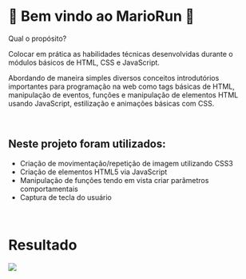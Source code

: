 <H1> 🏃 Bem vindo ao MarioRun 🏃 </H1>
<p> Qual o propósito? </p>
<p> Colocar em prática as habilidades técnicas desenvolvidas durante o módulos básicos de HTML, CSS e JavaScript.</p>

  <p> Abordando de maneira simples diversos conceitos introdutórios importantes para programação na web como tags básicas de HTML, manipulação de eventos, funções e manipulação de elementos HTML usando JavaScript, estilização e animações básicas com CSS. </p> 
  <br>
  <h2> Neste projeto foram utilizados:</h2>
  <ul>
  <li> Criação de movimentação/repetição de imagem utilizando CSS3 </li>
  <li> Criação de elementos HTML5 via JavaScript </li>
  <li> Manipulação de funções tendo em vista criar parâmetros comportamentais </li>
  <li> Captura de tecla do usuário </li>
  </ul>
  <br>
  <h1> Resultado </h1>
  <img src = "https://i.imgur.com/EaGdTd9.gif"> </img>
  
